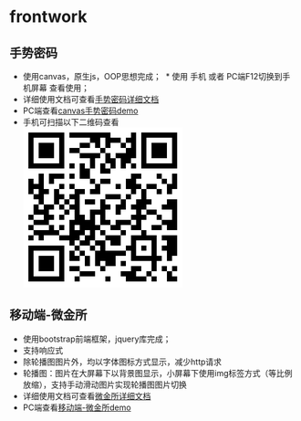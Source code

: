 # frontwork
## 手势密码
 * 使用canvas，原生js，OOP思想完成； 
 * 使用 手机 或者 PC端F12切换到手机屏幕 查看使用；
 * 详细使用文档可查看[手势密码详细文档](https://github.com/hongweitonghua/frontwork/blob/master/GesturePwdUI/gesturePwdReadMe.md)
 * PC端查看[canvas手势密码demo](http://htmlpreview.github.io/?https://github.com/hongweitonghua/frontwork/blob/master/GesturePwdUI/index.html)
 * 手机可扫描以下二维码查看<br>
 ![手势密码二维码](https://github.com/hongweitonghua/frontwork/blob/master/GesturePwdUI/erweima.png "手势密码二维码")

## 移动端-微金所
 * 使用bootstrap前端框架，jquery库完成； 
 * 支持响应式
 * 除轮播图图片外，均以字体图标方式显示，减少http请求
 * 轮播图：图片在大屏幕下以背景图显示，小屏幕下使用img标签方式（等比例放缩），支持手动滑动图片实现轮播图图片切换
 * 详细使用文档可查看[微金所详细文档](https://github.com/hongweitonghua/frontwork/blob/master/weijinsuo/note.md)
 * PC端查看[移动端-微金所demo](http://htmlpreview.github.io/?https://github.com/hongweitonghua/frontwork/blob/master/weijinsuo/index.html)